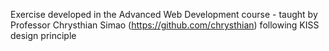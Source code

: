 Exercise developed in the Advanced Web Development course - taught by Professor Chrysthian Simao (https://github.com/chrysthian) following KISS design principle
